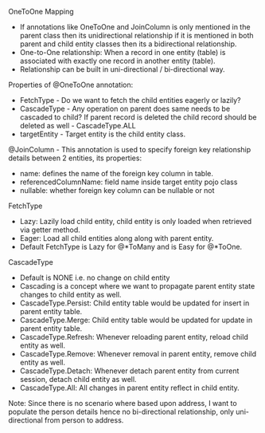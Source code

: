 OneToOne Mapping
- If annotations like OneToOne and JoinColumn is only mentioned in the parent class then its unidirectional relationship if it is mentioned in both parent and child entity classes then its a bidirectional relationship.
- One-to-One relationship: When a record in one entity (table) is associated with exactly one record in another entity (table).
- Relationship can be built in uni-directional / bi-directional way.

Properties of @OneToOne annotation:
- FetchType - Do we want to fetch the child entities eagerly or lazily?
- CascadeType - Any operation on parent does same needs to be cascaded to child? If parent record is deleted the child record should be deleted as well - CascadeType.ALL
- targetEntity - Target entity is the child entity class.

@JoinColumn - This annotation is used to specify foreign key relationship details between 2 entities, its properties:
- name: defines the name of the foreign key column in table.
- referencedColumnName: field name inside target entity pojo class
- nullable: whether foreign key column can be nullable or not

FetchType
- Lazy: Lazily load child entity, child entity is only loaded when retrieved via getter method.
- Eager: Load all child entities along along with parent entity.
- Default FetchType is Lazy for @*ToMany and is Easy for @*ToOne.

CascadeType
- Default is NONE i.e. no change on child entity
- Cascading is a concept where we want to propagate parent entity state changes to child entity as well.
- CascadeType.Persist: Child entity table would be updated for insert in parent entity table.
- CascadeType.Merge: Child entity table would be updated for update in parent entity table.
- CascadeType.Refresh: Whenever reloading parent entity, reload child entity as well.
- CascadeType.Remove: Whenever removal in parent entity, remove child entity as well.
- CascadeType.Detach: Whenever detach parent entity from current session, detach child entity as well.
- CascadeType.All: All changes in parent entity reflect in child entity.

Note: Since there is no scenario where based upon address, I want to populate the person details hence no bi-directional relationship, only uni-directional from person to address.

